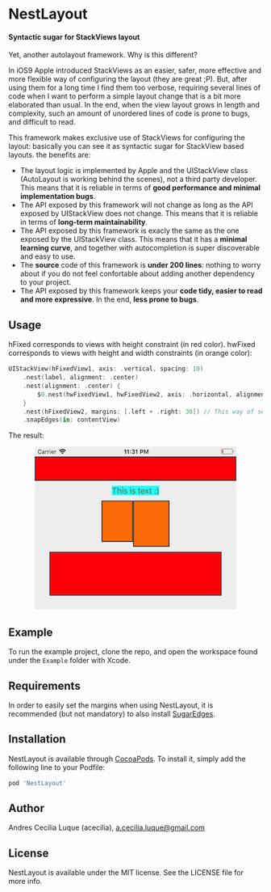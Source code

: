 # NestLayout
#### Syntactic sugar for StackViews layout

Yet, another autolayout framework. Why is this different?

In iOS9 Apple introduced StackViews as an easier, safer, more effective and more flexible way of configuring the layout (they are great ;P). But, after using them for a long time I find them too verbose, requiring several lines of code when I want to perform a simple layout change that is a bit more elaborated than usual. In the end, when the view layout grows in length and complexity, such an amount of unordered lines of code is prone to bugs, and difficult to read.

This framework makes exclusive use of StackViews for configuring the layout: basically you can see it as syntactic sugar for StackView based layouts. the benefits are:

  * The layout logic is implemented by Apple and the UIStackView class (AutoLayout is working behind the scenes), not a third party developer. This means that it is reliable in terms of **good performance and minimal implementation bugs**.
  * The API exposed by this framework will not change as long as the API exposed by UIStackView does not change. This means that it is reliable in terms of **long-term maintainability**.
  * The API exposed by this framework is exacly the same as the one exposed by the UIStackView class. This means that it has a **minimal learning curve**, and together with autocompletion is super discoverable and easy to use.
  * The **source** code of this framework is **under 200 lines**: nothing to worry about if you do not feel confortable about adding another dependency to your project.
  * The API exposed by this framework keeps your **code tidy, easier to read and more expressive**. In the end, **less prone to bugs**.

## Usage
hFixed corresponds to views with height constraint (in red color). hwFixed corresponds to views with height and width constraints (in orange color):

```swift
UIStackView(hFixedView1, axis: .vertical, spacing: 10)
    .nest(label, alignment: .center)
    .nest(alignment: .center) {
        $0.nest(hwFixedView1, hwFixedView2, axis: .horizontal, alignment: .top)
    }
    .nest(hFixedView2, margins: [.left + .right: 30]) // This way of setting the margins is provided by the framework SugarEdges
    .snapEdges(in: contentView)
```

The result: 

<p align="center">
  <img src="Images/example.png?raw=true" alt="Example"/>
</p>

## Example
To run the example project, clone the repo, and open the workspace found under the ```Example``` folder with Xcode.

## Requirements
In order to easily set the margins when using NestLayout, it is recommended (but not mandatory) to also install [SugarEdges](https://github.com/acecilia/SugarEdges).

## Installation

NestLayout is available through [CocoaPods](http://cocoapods.org). To install
it, simply add the following line to your Podfile:

```ruby
pod 'NestLayout'
```

## Author

Andres Cecilia Luque (acecilia), a.cecilia.luque@gmail.com

## License

NestLayout is available under the MIT license. See the LICENSE file for more info.
